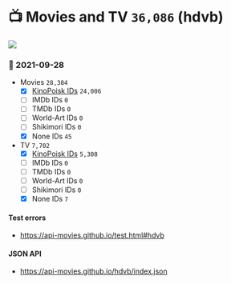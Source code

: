 # :tv: Movies and TV `36,086` (hdvb)

<a href="https://API-Movies.github.io"><img src="https://API-Movies.github.io/banner.png?cache"></a>

### :date: 2021-09-28
- Movies `28,384`
  - [x] <a href="https://API-Movies.github.io/hdvb/movie_kinopoisk_ids.json">KinoPoisk IDs</a> `24,006`
  - [ ] IMDb IDs `0`
  - [ ] TMDb IDs `0`
  - [ ] World-Art IDs `0`
  - [ ] Shikimori IDs `0`
  - [x] None IDs `45`
- TV `7,702`
  - [x] <a href="https://API-Movies.github.io/hdvb/tv_kinopoisk_ids.json">KinoPoisk IDs</a> `5,308`
  - [ ] IMDb IDs `0`
  - [ ] TMDb IDs `0`
  - [ ] World-Art IDs `0`
  - [ ] Shikimori IDs `0`
  - [x] None IDs `7`
#### Test errors
- <a href='https://api-movies.github.io/test.html#hdvb'>https://api-movies.github.io/test.html#hdvb</a>
#### JSON API
- <a href='https://api-movies.github.io/hdvb/index.json'>https://api-movies.github.io/hdvb/index.json</a>
